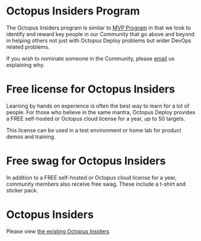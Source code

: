 # Octopus Insiders Program

The Octopus Insiders program is similar to [MVP Program](https://mvp.microsoft.com/) in that we look to identify and reward key people in our Community that go above and beyond in helping others not just with Octopus Deploy problems but wider DevOps related problems. 

If you wish to nominate someone in the Community, please [email](Community@Octopus.com) us explaining why. 

# Free license for Octopus Insiders
Learning by hands on experience is often the best way to learn for a lot of people.  For those who believe in the same mantra, Octopus Deploy provides a FREE self-hosted or Octopus cloud license for a year, up to 50 targets. 

This license can be used in a test environment or home lab for product demos and training. 

# Free swag for Octopus Insiders
In addition to a FREE self-hosted or Octopus cloud license for a year, community members also receive free swag. These include a t-shirt and sticker pack. 

# Octopus Insiders

Please view [the existing Octopus Insiders](Profiles)